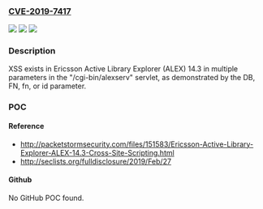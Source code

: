 ### [CVE-2019-7417](https://cve.mitre.org/cgi-bin/cvename.cgi?name=CVE-2019-7417)
![](https://img.shields.io/static/v1?label=Product&message=n%2Fa&color=blue)
![](https://img.shields.io/static/v1?label=Version&message=n%2Fa&color=blue)
![](https://img.shields.io/static/v1?label=Vulnerability&message=n%2Fa&color=brighgreen)

### Description

XSS exists in Ericsson Active Library Explorer (ALEX) 14.3 in multiple parameters in the "/cgi-bin/alexserv" servlet, as demonstrated by the DB, FN, fn, or id parameter.

### POC

#### Reference
- http://packetstormsecurity.com/files/151583/Ericsson-Active-Library-Explorer-ALEX-14.3-Cross-Site-Scripting.html
- http://seclists.org/fulldisclosure/2019/Feb/27

#### Github
No GitHub POC found.

